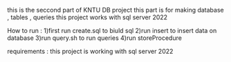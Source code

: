 this is the seccond part of KNTU DB project 
this part is for making database , tables , queries 
this project works with sql server 2022

How to run :
1)first run create.sql to biuld sql 
2)run insert to insert data on database 
3)run query.sh to run queries 
4)run storeProcedure 

requirements :
this project is working with sql server 2022 

